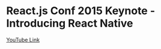 # React.js Conf 2015 Keynote - Introducing React Native
[YouTube Link](https://www.youtube.com/watch?v=KVZ-P-ZI6W4)
